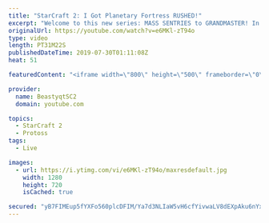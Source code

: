 ```yaml
---
title: "StarCraft 2: I Got Planetary Fortress RUSHED!"
excerpt: "Welcome to this new series: MASS SENTRIES to GRANDMASTER! In this series, we will see how far I can get by playing ONLY Sentries on the ladder in ALL Protoss matchups!  I have three games for you all from the MASS SENTRIES to GRANDMASTER series - one game against each race! The games vs Protoss and Zerg"
originalUrl: https://youtube.com/watch?v=e6MKl-zT94o
type: video
length: PT31M22S
publishedDateTime: 2019-07-30T01:11:08Z
heat: 51

featuredContent: "<iframe width=\"800\" height=\"500\" frameborder=\"0\" src=\"https://www.youtube.com/embed/e6MKl-zT94o\" allow=\"accelerometer; autoplay; encrypted-media; gyroscope; picture-in-picture\" allowfullscreen></iframe>"

provider:
  name: BeastyqtSC2
  domain: youtube.com

topics:
  - StarCraft 2
  - Protoss
tags:
  - Live

images:
  - url: https://i.ytimg.com/vi/e6MKl-zT94o/maxresdefault.jpg
    width: 1280
    height: 720
    isCached: true

secured: "yB7FIMEup5fYXFo560plcDFIM/Ya7d3NLIaW5vH6cfYivwaLV8dEXpAku6nYxYwUVe75luiiPhukez37Ct1e/vBe5DAMLWjn/89iwxDKUXWF8GrMsgQXqnvm/UAf8eilhRCFEDVH/QkiO7uv4u9Tst2y8P9/M+DbMUv2X2/6bF0QYZx2t/8gSyPVVkMmELUN2g/jsrdNg3RWiQ9W08d78nDIvgBjRCi0i6mXo+k4IEAQmgj+mTARSeeYwVck35WXkub+ZPVZSs8KlUxf0wDTYPmwz5m5oNPmBGqQkWS2316DJzfcrZMLFJIZQrH59L+QN6LdZq2LfDmEyf14O9+KoDhYoPZvQA7QG1mL1/Rb62D8jp8QRatWfl1yZ01cHrnVNhZ7Ez2YxS3sAovMUm5nyPa5yGrgCXjKLW8S1rZgSog=;Uk0vnvGJoQdnQSVOrX1DEQ=="
---
```


